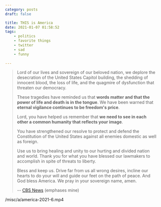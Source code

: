 ```yaml
---
category: posts
draft: false

title: THIS is America
date: 2021-01-07 01:58:52
tags:
    - politics
    - favorite things
    - twitter
    - sad
    - funny
    
---
```


> Lord of our lives and sovereign of our beloved nation, we deplore the desecration of the United States Capitol building, the shedding of innocent blood, the loss of life, and the quagmire of dysfunction that threaten our democracy.
> 
> These tragedies have reminded us that **words matter and that the power of life and death is in the tongue**. We have been warned that **eternal vigilance continues to be freedom's price**.
> 
> Lord, you have helped us remember that **we need to see in each other a common humanity that reflects your image**.
> 
> You have strengthened our resolve to protect and defend the Constitution of the United States against all enemies domestic as well as foreign.
> 
> Use us to bring healing and unity to our hurting and divided nation and world. Thank you for what you have blessed our lawmakers to accomplish in spite of threats to liberty.
> 
> Bless and keep us. Drive far from us all wrong desires, incline our hearts to do your will and guide our feet on the path of peace. And God bless America. We pray in your sovereign name, amen.
> 
> -- [CBS News](https://twitter.com/CBSNews/status/1347103638964072449) (emphases mine)

/misc/a/america-2021-6.mp4
